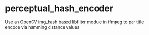 # perceptual_hash_encoder
Use an OpenCV img_hash based libfilter module in ffmpeg to per title encode via hamming distance values
